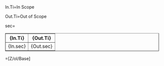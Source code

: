 In.Ti=In Scope

Out.Ti=Out of Scope

sec=<table border=1><tr><th>{In.Ti}</th><th>{Out.Ti}</th></tr><tr><td>{In.sec}</td><td>{Out.sec}</td></tr></table>


=[Z/ol/Base]
